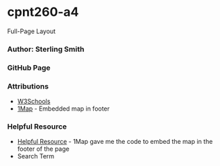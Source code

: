 # cpnt260-a4
Full-Page Layout

### Author: Sterling Smith

### GitHub Page

### Attributions
- [W3Schools](https://www.w3schools.com/)
- [1Map](https://1map.com/map-embed) - Embedded map in footer

### Helpful Resource
- [Helpful Resource](https://1map.com/map-embed) - 1Map gave me the code to embed the map in the footer of the page
- Search Term
